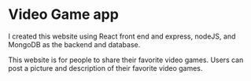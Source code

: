 # Video Game app

I created this website using React front end and express, nodeJS, and MongoDB as the backend and database.  

This website is for people to share their favorite video games. Users can post a picture and description of their favorite video games. 
